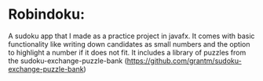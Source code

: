 # Robindoku:

A sudoku app that I made as a practice project in javafx. It comes with basic functionality like writing down candidates as small numbers and the option to highlight a number if it does not fit. It includes a library of puzzles from the sudoku-exchange-puzzle-bank (https://github.com/grantm/sudoku-exchange-puzzle-bank)